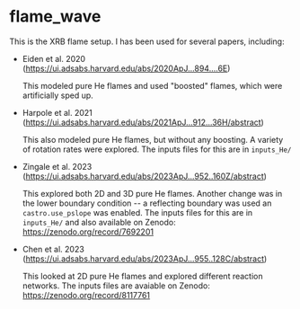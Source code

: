 # flame_wave

This is the XRB flame setup.  I has been used for several
papers, including:

* Eiden et al. 2020 (https://ui.adsabs.harvard.edu/abs/2020ApJ...894....6E)

  This modeled pure He flames and used "boosted" flames, which were
  artificially sped up.

* Harpole et al. 2021 (https://ui.adsabs.harvard.edu/abs/2021ApJ...912...36H/abstract)

  This also modeled pure He flames, but without any boosting.  A variety of
  rotation rates were explored.  The inputs files for this are in `inputs_He/`

* Zingale et al. 2023 (https://ui.adsabs.harvard.edu/abs/2023ApJ...952..160Z/abstract)

  This explored both 2D and 3D pure He flames.  Another change was in
  the lower boundary condition -- a reflecting boundary was used an
  `castro.use_pslope` was enabled.  The inputs files for this are in
  `inputs_He/` and also available on Zenodo:
  https://zenodo.org/record/7692201

* Chen et al. 2023 (https://ui.adsabs.harvard.edu/abs/2023ApJ...955..128C/abstract)

  This looked at 2D pure He flames and explored different reaction networks.
  The inputs files are avaiable on Zenodo: https://zenodo.org/record/8117761

